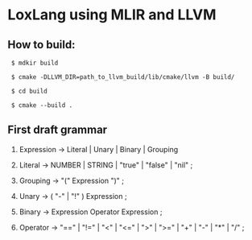 # LoxLang using MLIR and LLVM

## How to build:

``` $ mdkir build```

``` $ cmake -DLLVM_DIR=path_to_llvm_build/lib/cmake/llvm -B build/```

``` $ cd build```

``` $ cmake --build .```

## First draft grammar

1. Expression -> Literal
                | Unary
                | Binary
                | Grouping
                
2. Literal -> NUMBER | STRING | "true" | "false" | "nil" ;

3. Grouping -> "(" Expression ")" ;

4. Unary -> ( "-" | "!" ) Expression ;

5. Binary -> Expression Operator Expression ;

6. Operator -> "==" | "!=" | "<" | "<=" | ">" | ">=" | "+" | "-" | "*" | "/" ;
